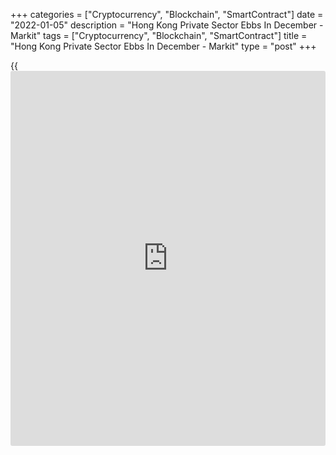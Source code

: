 +++
categories = ["Cryptocurrency", "Blockchain", "SmartContract"]
date = "2022-01-05"
description = "Hong Kong Private Sector Ebbs In December - Markit"
tags = ["Cryptocurrency", "Blockchain", "SmartContract"]
title = "Hong Kong Private Sector Ebbs In December - Markit"
type = "post"
+++

{{<iframe id="large-banner" src="https://www.bounty.group/#slide=5.0" width="100%" height="600" scrolling="no" style="border: 0px solid rgb(216, 221, 230); border-radius: 3px;">}}

The private sector in Hong Kong continued to expand in December, albeit
at a slower rate, the latest survey from Markit Economics showed on
Wednesday with a PMI score of 50.8.

That's down from 52.6 in November, although it remains above the boom-
or-bust line of 50 that separates expansion from contraction.

The rates of expansion of both new orders and output eased, which led to
slower buying activity growth while job shedding accelerated in
December. Supply constraints persisted with worsening vendor performance
and rising price pressures contributing to an increase in backlogged
work. Overall [business][1] sentiment nevertheless improved in December
with hopes of continued economic recovery.

Amid the sustained increase in demand and output, Hong Kong SAR private
sector firms lifted their level of purchasing activity, which led to
higher stocks of purchases.

For comments and feedback [contact](https://www.playgroundfx.com/contact/): editorial@rtt[news](https://www.letsplayfx.com/blog/forex-news-website/).com

[Economic News][2]

 **What parts of the world are seeing the best (and worst) economic
performances lately? Click[here][3] to check out our [Econ Scorecard][3]
and find out! See up-to-the-moment [ranking](https://www.playgroundfx.com/blog/crypto-exchange-ranking/)s for the best and worst
performers in [GDP][4], [unemployment rate][5], [inflation][6] and much
more.**

   1. www.rtt[news](https://www.letsplayfx.com/blog/forex-news-website/).com/Content/Business.aspx
   2. www.rtt[news](https://www.letsplayfx.com/blog/forex-news-website/).com/Content/EconomicNews.aspx
   3. www.rtt[news](https://www.letsplayfx.com/blog/forex-news-website/).com/economic-scorecard/world-rank/industrial-production/highest-performance.aspx
   4. www.rtt[news](https://www.letsplayfx.com/blog/forex-news-website/).com/economic-scorecard/world-rank/GDP/highest-performance.aspx
   5. www.rtt[news](https://www.letsplayfx.com/blog/forex-news-website/).com/economic-scorecard/world-rank/unemployment-rate/lowest-performance.aspx
   6. www.rtt[news](https://www.letsplayfx.com/blog/forex-news-website/).com/economic-scorecard/world-rank/CPI/highest-performance.aspx